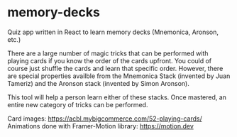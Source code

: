 # memory-decks

Quiz app written in React to learn memory decks (Mnemonica, Aronson, etc.)

There are a large number of magic tricks that can be performed with playing cards if you know the order of the cards upfront. You could of course just shuffle the cards and learn that specific order. However, there are special properties availble from the Mnemonica Stack (invented by Juan Tameriz) and the Aronson stack (invented by Simon Aronson).

This tool will help a person learn either of these stacks. Once mastered, an entire new category of tricks can be performed.

Card images: https://acbl.mybigcommerce.com/52-playing-cards/
Animations done with Framer-Motion library: https://motion.dev
